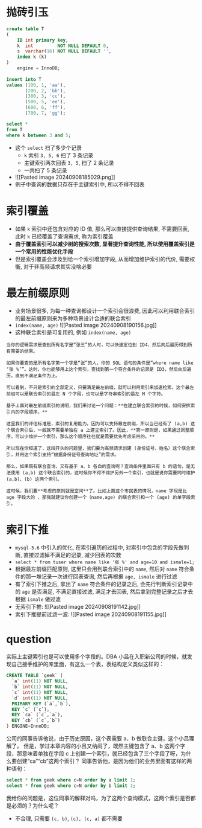 # 抛砖引玉
```sql
create table T  
(  
    ID int primary key,  
    k  int         NOT NULL DEFAULT 0,  
    s  varchar(16) NOT NULL DEFAULT '',  
    index k (k)  
)  
    engine = InnoDB;  
  
insert into T  
values (100, 1, 'aa'),  
       (200, 2, 'bb'),  
       (300, 3, 'cc'),  
       (500, 5, 'ee'),  
       (600, 6, 'ff'),  
       (700, 7, 'gg');

select *  
from T  
where k between 3 and 5;
```
- 这个 `select` 扫了多少个记录
	- `k` 索引 `3, 5, 6` 扫了 3 条记录
	- 主键索引两次回表 `3, 5`, 扫了 2 条记录
	- 一共扫了 5 条记录
- ![[Pasted image 20240908185029.png]]
- 例子中查询的数据只存在于主键索引中, 所以不得不回表


# 索引覆盖
- 如果 `k` 索引中还包含对应的 ID 值, 那么可以直接提供查询结果, 不需要回表, 此时 `k` 已经覆盖了查询需求, 称为索引覆盖
- **由于覆盖索引可以减少树的搜索次数, 显著提升查询性能, 所以使用覆盖索引是一个常用的性能优化手段**
- 但是索引覆盖会涉及到给一个索引增加字段, 从而增加维护索引的代价, 需要权衡, 对于非高频请求其实没啥必要


# 最左前缀原则
- 业务场景很多, 为每一种查询都设计一个索引会很浪费, 因此可以利用联合索引的最左前缀原则来为多种场景设计合适的联合索引
- `index(name, age)` ![[Pasted image 20240908190156.jpg]]
- 这种联合索引是可复用的, 例如 `index(name, age)`

```ad-note
当你的逻辑需求是查到所有名字是“张三”的人时，可以快速定位到 ID4，然后向后遍历得到所有需要的结果。

如果你要查的是所有名字第一个字是“张”的人，你的 SQL 语句的条件是”where name like ‘张 %’”。这时，你也能够用上这个索引，查找到第一个符合条件的记录是 ID3，然后向后遍历，直到不满足条件为止。

可以看到，不只是索引的全部定义，只要满足最左前缀，就可以利用索引来加速检索。这个最左前缀可以是联合索引的最左 N 个字段，也可以是字符串索引的最左 M 个字符。

基于上面对最左前缀索引的说明，我们来讨论一个问题：**在建立联合索引的时候，如何安排索引内的字段顺序。**

这里我们的评估标准是，索引的复用能力。因为可以支持最左前缀，所以当已经有了 (a,b) 这个联合索引后，一般就不需要单独在 a 上建立索引了。因此，**第一原则是，如果通过调整顺序，可以少维护一个索引，那么这个顺序往往就是需要优先考虑采用的。**

所以现在你知道了，这段开头的问题里，我们要为高频请求创建 (身份证号，姓名）这个联合索引，并用这个索引支持“根据身份证号查询地址”的需求。

那么，如果既有联合查询，又有基于 a、b 各自的查询呢？查询条件里面只有 b 的语句，是无法使用 (a,b) 这个联合索引的，这时候你不得不维护另外一个索引，也就是说你需要同时维护 (a,b)、(b) 这两个索引。

这时候，我们要**考虑的原则就是空间**了。比如上面这个市民表的情况，name 字段是比 age 字段大的 ，那我就建议你创建一个（name,age) 的联合索引和一个 (age) 的单字段索引。
```

# 索引下推
- `mysql-5.6` 中引入的优化, 在索引遍历的过程中, 对索引中包含的字段先做判断, 直接过滤掉不满足的记录, 减少回表的次数
- `select * from tuser where name like '张 %' and age=10 and ismale=1;`
- 根据最左前缀匹配原则, 这里只会用到联合索引中的 `name`, 然后对 `name` 符合条件的那一堆记录一次进行回表查询, 然后再根据 `age, ismale` 进行过滤
- 有了索引下推之后, 拿出了 `name` 符合条件的记录之后, 会先行判断索引记录中的 `age` 是否满足, 不满足直接过滤, 满足才去回表, 然后拿到完整记录之后才去根据 `ismale` 做过滤
- 无索引下推: ![[Pasted image 20240908191142.jpg]]
- 索引下推提前过滤一波: ![[Pasted image 20240908191155.jpg]]


# question
实际上主键索引也是可以使用多个字段的。DBA 小吕在入职新公司的时候，就发现自己接手维护的库里面，有这么一个表，表结构定义类似这样的：
```sql
CREATE TABLE `geek` (
  `a` int(11) NOT NULL,
  `b` int(11) NOT NULL,
  `c` int(11) NOT NULL,
  `d` int(11) NOT NULL,
  PRIMARY KEY (`a`,`b`),
  KEY `c` (`c`),
  KEY `ca` (`c`,`a`),
  KEY `cb` (`c`,`b`)
) ENGINE=InnoDB;
```
公司的同事告诉他说，由于历史原因，这个表需要 a、b 做联合主键，这个小吕理解了。
但是，学过本章内容的小吕又纳闷了，既然主键包含了 a、b 这两个字段，那意味着单独在字段 c 上创建一个索引，就已经包含了三个字段了呀，为什么要创建“ca”“cb”这两个索引？
同事告诉他，是因为他们的业务里面有这样的两种语句：
```sql
select * from geek where c=N order by a limit 1;
select * from geek where c=N order by b limit 1;
```
我给你的问题是，这位同事的解释对吗，为了这两个查询模式，这两个索引是否都是必须的？为什么呢？


- 不合理, 只需要 `(c, b)`, `(c), (c, a)` 都不需要

